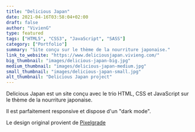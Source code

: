 ```yaml
---
title: "Delicious Japan"
date: 2021-04-16T03:58:04+02:00
draft: false
author: "VivienG"
type: featured
tags: ["HTML5", "CSS3", "JavaScript", "SASS"]
category: ["Portfolio"]
summary: "Site conçu sur le thème de la nourriture japonaise."
link_to_website: "https://www.deliciousjapan.vivieng.com/"
big_thumbnail: "images/delicious-japan-big.jpg"
medium_thumbnail: "images/delicious-japan-medium.jpg"
small_thumbnail: "images/delicious-japan-small.jpg"
alt_thumbnail: "Delicious Japan project"
---
```


Delicious Japan est un site conçu avec le trio HTML, CSS et JavaScript sur le thème de la nourriture japonaise.

Il est parfaitement responsive et dispose d'un "dark mode".

Le design original provient de [Pixelgrade](https://dribbble.com/shots/1560982-Rosa-Restaurant-Website)